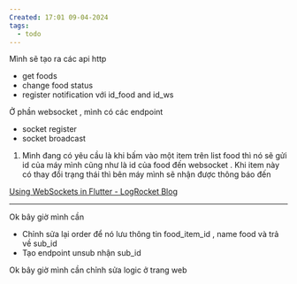```yaml
---
Created: 17:01 09-04-2024
tags:
  - todo
---
```


Mình sẽ tạo ra các api http 
- get foods
- change food status
- register notification với id_food and id_ws

Ở phần websocket , mình có các endpoint
- socket register
- socket broadcast

1. Mình đang có yêu cầu là khi bấm vào một item trên list food thì nó sẽ gửi id của máy mình cũng như là id của food đến websocket . Khi item này có thay đổi trạng thái thì bên máy mình sẽ nhận được thông báo đến 

[Using WebSockets in Flutter - LogRocket Blog](https://blog.logrocket.com/using-websockets-flutter/)

---
Ok bây giờ mình cần
- Chỉnh sửa lại order để nó lưu thông tin food_item_id , name food và trả về sub_id
- Tạo endpoint unsub nhận sub_id


Ok bây giờ mình cần chỉnh sửa logic ở trang web 
